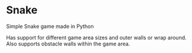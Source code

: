 # Snake

Simple Snake game made in Python

Has support for different game area sizes and outer walls or wrap around.
Also supports obstacle walls within the game area.

